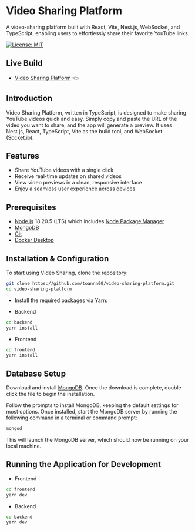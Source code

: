 # Video Sharing Platform

A video-sharing platform built with React, Vite, Nest.js, WebSocket, and TypeScript, enabling users to effortlessly share their favorite YouTube links.

[![License: MIT](https://img.shields.io/badge/License-MIT-yellow.svg)](https://opensource.org/licenses/MIT)

## Live Build

- [Video Sharing Platform](https://video-sharing-platform-wine.vercel.app/) 👈

## Introduction

Video Sharing Platform, written in TypeScript, is designed to make sharing YouTube videos quick and easy. Simply copy and paste the URL of the video you want to share, and the app will generate a preview. It uses Nest.js, React, TypeScript, Vite as the build tool, and WebSocket (Socket.io).

## Features

- Share YouTube videos with a single click
- Receive real-time updates on shared videos
- View video previews in a clean, responsive interface
- Enjoy a seamless user experience across devices

## Prerequisites

- [Node.js](https://nodejs.org/en/download/) 18.20.5 (LTS) which includes [Node Package Manager](https://www.npmjs.com/get-npm)
- [MongoDB](https://www.mongodb.com/download-center/community)
- [Git](https://git-scm.com/)
- [Docker Desktop](https://www.docker.com/products/docker-desktop)

## Installation & Configuration

To start using Video Sharing, clone the repository:

```bash
git clone https://github.com/toannn00/video-sharing-platform.git
cd video-sharing-platform
```

- Install the required packages via Yarn:

- Backend

```bash
cd backend
yarn install
```

- Frontend

```bash
cd frontend
yarn install
```

## **Database Setup**

Download and install [MongoDB](https://www.mongodb.com/download-center/community). Once the download is complete, double-click the file to begin the installation.

Follow the prompts to install MongoDB, keeping the default settings for most options. Once installed, start the MongoDB server by running the following command in a terminal or command prompt:

```bash
mongod
```

This will launch the MongoDB server, which should now be running on your local machine.

## Running the Application for Development

- Frontend

```bash
cd frontend
yarn dev
```

- Backend

```bash
cd backend
yarn dev
```
